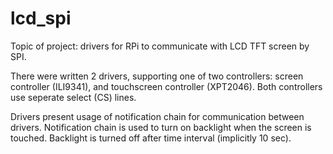 # lcd_spi

Topic of project: drivers for RPi to communicate with LCD TFT screen by SPI.

There were written 2 drivers, supporting one of two controllers: screen 
controller  (ILI9341), and touchscreen controller (XPT2046). Both controllers
use seperate select (CS) lines.  

Drivers present usage of notification chain for communication between drivers.
Notification chain is used to turn on backlight when the screen is touched. 
Backlight is turned off after time interval (implicitly 10 sec).
